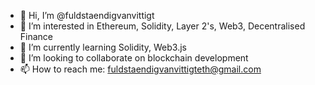 - 👋 Hi, I’m @fuldstaendigvanvittigt
- 👀 I’m interested in Ethereum, Solidity, Layer 2's, Web3, Decentralised Finance
- 🌱 I’m currently learning Solidity, Web3.js
- 💞️ I’m looking to collaborate on blockchain development
- 📫 How to reach me: fuldstaendigvanvittigteth@gmail.com


<!---
fuldstaendigvanvittigt/fuldstaendigvanvittigt is a ✨ special ✨ repository because its `README.md` (this file) appears on your GitHub profile.
You can click the Preview link to take a look at your changes.
--->
